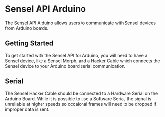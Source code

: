 # Sensel API Arduino

The Sensel API Arduino allows users to communicate with Sensel devices from Arduino boards. 

## Getting Started

To get started with the Sensel API for Arduino, you will need to have a Sensel device, like a Sensel Morph, and a Hacker Cable which connects the Sensel device to your Arduino board serial communication.  

## Serial

The Sensel Hacker Cable should be connected to a Hardware Serial on the Arduino Board. While it is possible to use a Software Serial, the signal is unreliable at higher speeds so occaional frames will need to be dropped if improper data is sent.
